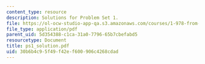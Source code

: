 ```yaml
---
content_type: resource
description: Solutions for Problem Set 1.
file: https://ol-ocw-studio-app-qa.s3.amazonaws.com/courses/1-978-from-nano-to-macro-introduction-to-atomistic-modeling-techniques-january-iap-2007/30b6b4c95f49f42ef600906c4268cdad_ps1_solution.pdf
file_type: application/pdf
parent_uid: 5d354388-c1ca-31a0-7796-65b7cbefabd5
resourcetype: Document
title: ps1_solution.pdf
uid: 30b6b4c9-5f49-f42e-f600-906c4268cdad
---
```

